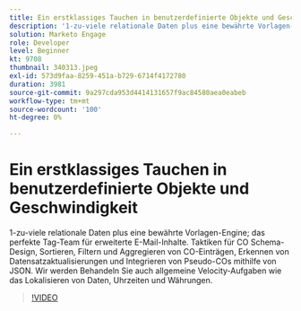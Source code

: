 ```yaml
---
title: Ein erstklassiges Tauchen in benutzerdefinierte Objekte und Geschwindigkeit
description: '1-zu-viele relationale Daten plus eine bewährte Vorlagen-Engine - das perfekte Tag-Team für erweiterte E-Mail-Inhalte. Lernen Sie die Taktiken für das Design von CO-Schemata kennen: Sortieren, Filtern und Aggregieren von CO-Einträgen, Erkennen von Eintragsaktualisierungen und Integrieren von Pseudo-COs mithilfe von JSON.'
solution: Marketo Engage
role: Developer
level: Beginner
kt: 9708
thumbnail: 340313.jpeg
exl-id: 573d9faa-8259-451a-b729-6714f4172780
duration: 3981
source-git-commit: 9a297cda953d4414131657f9ac84580aea0eabeb
workflow-type: tm+mt
source-wordcount: '100'
ht-degree: 0%

---
```


# Ein erstklassiges Tauchen in benutzerdefinierte Objekte und Geschwindigkeit

1-zu-viele relationale Daten plus eine bewährte Vorlagen-Engine; das perfekte Tag-Team für erweiterte E-Mail-Inhalte. Taktiken für CO
Schema-Design, Sortieren, Filtern und Aggregieren von CO-Einträgen, Erkennen von Datensatzaktualisierungen und Integrieren von Pseudo-COs mithilfe von JSON. Wir werden
Behandeln Sie auch allgemeine Velocity-Aufgaben wie das Lokalisieren von Daten, Uhrzeiten und Währungen.

>[!VIDEO](https://video.tv.adobe.com/v/340313/?quality=12&learn=on)
